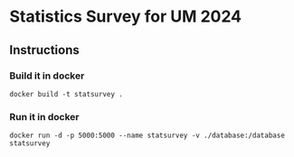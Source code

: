 # Statistics Survey for UM 2024

## Instructions
### Build it in docker
```docker build -t statsurvey .```

### Run it in docker
```docker run -d -p 5000:5000 --name statsurvey -v ./database:/database statsurvey```